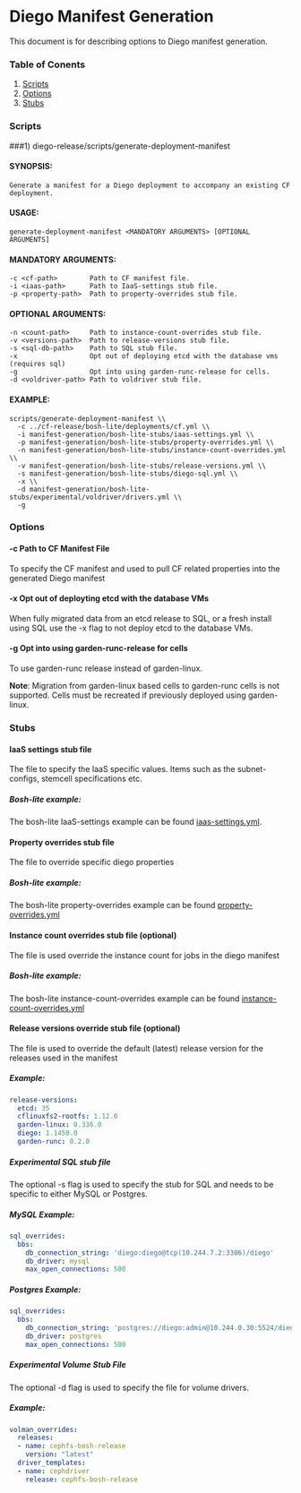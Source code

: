 # Diego Manifest Generation

This document is for describing options to Diego manifest generation.

### Table of Conents

1. [Scripts](#scripts)
1. [Options](#options)
1. [Stubs](#stubs)

### Scripts

###1) diego-release/scripts/generate-deployment-manifest

#### SYNOPSIS:
    Generate a manifest for a Diego deployment to accompany an existing CF deployment.

#### USAGE:
    generate-deployment-manifest <MANDATORY ARGUMENTS> [OPTIONAL ARGUMENTS]

#### MANDATORY ARGUMENTS:
    -c <cf-path>        Path to CF manifest file.
    -i <iaas-path>      Path to IaaS-settings stub file.
    -p <property-path>  Path to property-overrides stub file.

#### OPTIONAL ARGUMENTS:
    -n <count-path>     Path to instance-count-overrides stub file.
    -v <versions-path>  Path to release-versions stub file.
    -s <sql-db-path>    Path to SQL stub file.
    -x                  Opt out of deploying etcd with the database vms (requires sql)
    -g                  Opt into using garden-runc-release for cells.
    -d <voldriver-path> Path to voldriver stub file.

#### EXAMPLE:
    scripts/generate-deployment-manifest \\
      -c ../cf-release/bosh-lite/deployments/cf.yml \\
      -i manifest-generation/bosh-lite-stubs/iaas-settings.yml \\
      -p manifest-generation/bosh-lite-stubs/property-overrides.yml \\
      -n manifest-generation/bosh-lite-stubs/instance-count-overrides.yml \\
      -v manifest-generation/bosh-lite-stubs/release-versions.yml \\
      -s manifest-generation/bosh-lite-stubs/diego-sql.yml \\
      -x \\
      -d manifest-generation/bosh-lite-stubs/experimental/voldriver/drivers.yml \\
      -g

### Options

#### -c Path to CF Manifest File
To specify the CF manifest and used to pull CF related properties into the generated Diego manifest

#### -x Opt out of deployting etcd with the database VMs
When fully migrated data from an etcd release to SQL, or a fresh install using SQL use the -x flag to not deploy etcd to the database VMs.

#### -g Opt into using garden-runc-release for cells
To use garden-runc release instead of garden-linux.  

**Note**: Migration from garden-linux based cells to garden-runc cells is not supported.  Cells must be recreated if previously deployed using garden-linux.

### Stubs

#### IaaS settings stub file
The  file to specify the IaaS specific values.  Items such as the subnet-configs, stemcell specifications etc.

##### Bosh-lite example:
The bosh-lite IaaS-settings example can be found [iaas-settings.yml](https://github.com/cloudfoundry-incubator/diego-release/blob/develop/manifest-generation/bosh-lite-stubs/iaas-settings.yml).

#### Property overrides stub file
The  file to override specific diego properties

##### Bosh-lite example:
The bosh-lite property-overrides example can be found [property-overrides.yml](https://github.com/cloudfoundry-incubator/diego-release/blob/develop/manifest-generation/bosh-lite-stubs/property-overrides.yml)

#### Instance count overrides stub file (optional)
The file is used override the instance count for jobs in the diego manifest

##### Bosh-lite example:
The bosh-lite instance-count-overrides example can be found [instance-count-overrides.yml](https://github.com/cloudfoundry-incubator/diego-release/blob/develop/manifest-generation/bosh-lite-stubs/instance-count-overrides.yml)

#### Release versions override stub file (optional)
The file is used to override the default (latest) release version for the releases used in the manifest

##### Example:
```yaml
release-versions:
  etcd: 35
  cflinuxfs2-rootfs: 1.12.0
  garden-linux: 0.336.0
  diego: 1.1450.0
  garden-runc: 0.2.0
```

##### **Experimental** SQL stub file

The optional -s flag is used to specify the stub for SQL and needs to be specific to either MySQL or Postgres.

##### MySQL Example: 

```yaml
sql_overrides:
  bbs:
    db_connection_string: 'diego:diego@tcp(10.244.7.2:3306)/diego'
    db_driver: mysql
    max_open_connections: 500
```

##### Postgres Example:
```yaml
sql_overrides:
  bbs:
    db_connection_string: 'postgres://diego:admin@10.244.0.30:5524/diego'
    db_driver: postgres
    max_open_connections: 500
```

##### **Experimental** Volume Stub File

The optional -d flag is used to specify the file for volume drivers.

##### Example:

```yaml
volman_overrides:
  releases:
  - name: cephfs-bosh-release
    version: "latest"
  driver_templates:
  - name: cephdriver
    release: cephfs-bosh-release
```


